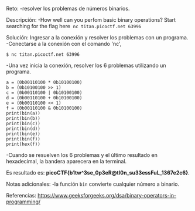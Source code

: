
Reto:
-resolver los problemas de números binarios.

Descripción:
-How well can you perfom basic binary operations?
 Start searching for the flag here 
 `nc titan.picoctf.net 63996`

Solución:
Ingresar a la conexión y resolver los problemas con un programa.
-Conectarse a la conexión con el comando 'nc',
```
$ nc titan.picoctf.net 63996
```
-Una vez inicia la conexión, resolver los 6 problemas utilizando un programa.
```
a = (0b00110100 * 0b10100100)
b = (0b10100100 >> 1)
c = (0b00110100 | 0b10100100)
d = (0b00110100 + 0b10100100)
e = (0b00110100 << 1)
f = (0b00110100 & 0b10100100)
print(bin(a))
print(bin(b))
print(bin(c))
print(bin(d))
print(bin(e))
print(bin(f))
print(hex(f))
```
-Cuando se resuelven los 6 problemas y el último resultado en hexadecimal, la bandera aparecera en la terminal.

Es resultado es: **picoCTF{b1tw^3se_0p3eR@tI0n_su33essFuL_1367e2c6}**.

Notas adicionales:
-la función `bin` convierte cualquier número a binario.

Referencias:
https://www.geeksforgeeks.org/dsa/binary-operators-in-programming/